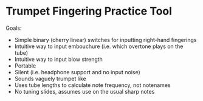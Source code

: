 # Trumpet Fingering Practice Tool

Goals:
- Simple binary (cherry linear) switches for inputting right-hand fingerings
- Intuitive way to input embouchure (i.e. which overtone plays on the tube)
- Intuitive way to input blow strength
- Portable
- Silent (i.e. headphone support and no input noise)
- Sounds vaguely trumpet like
- Uses tube lengths to calculate note frequency, not notenames
- No tuning slides, assumes use on the usual sharp notes
